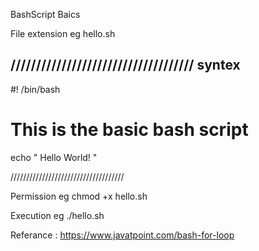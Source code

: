 BashScript Baics 

File extension  eg  hello.sh

////////////////////////////////////
syntex 
------------------------------------

#! /bin/bash  
  
# This is the basic bash script  
  
echo " Hello World! "  

////////////////////////////////////

Permission eg  chmod +x hello.sh   

Execution eg  ./hello.sh

Referance : https://www.javatpoint.com/bash-for-loop
